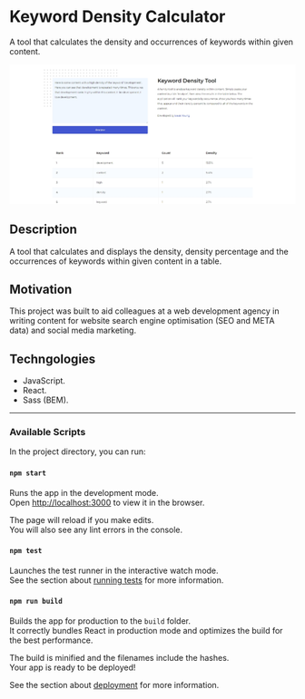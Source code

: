 # Keyword Density Calculator

A tool that calculates the density and occurrences of keywords within given content.

![Keyword Density Calculator](documentation/keyword-density-calculator.jpg)

## Description

A tool that calculates and displays the density, density percentage and the occurrences of keywords within given content in a table.

## Motivation

This project was built to aid colleagues at a web development agency in writing content for website search engine optimisation (SEO and META data) and social media marketing.

## Techngologies

- JavaScript.
- React.
- Sass (BEM).

---

### Available Scripts

In the project directory, you can run:

#### `npm start`

Runs the app in the development mode.\
Open [http://localhost:3000](http://localhost:3000) to view it in the browser.

The page will reload if you make edits.\
You will also see any lint errors in the console.

#### `npm test`

Launches the test runner in the interactive watch mode.\
See the section about [running tests](https://facebook.github.io/create-react-app/docs/running-tests) for more information.

#### `npm run build`

Builds the app for production to the `build` folder.\
It correctly bundles React in production mode and optimizes the build for the best performance.

The build is minified and the filenames include the hashes.\
Your app is ready to be deployed!

See the section about [deployment](https://facebook.github.io/create-react-app/docs/deployment) for more information.
